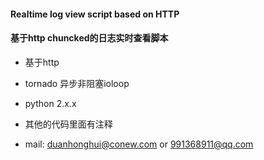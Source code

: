 ####  Realtime log view script based on HTTP
####  基于http chuncked的日志实时查看脚本
* 基于http
* tornado 异步非阻塞ioloop
* python 2.x.x 
* 其他的代码里面有注释


* mail: duanhonghui@conew.com or 991368911@qq.com


